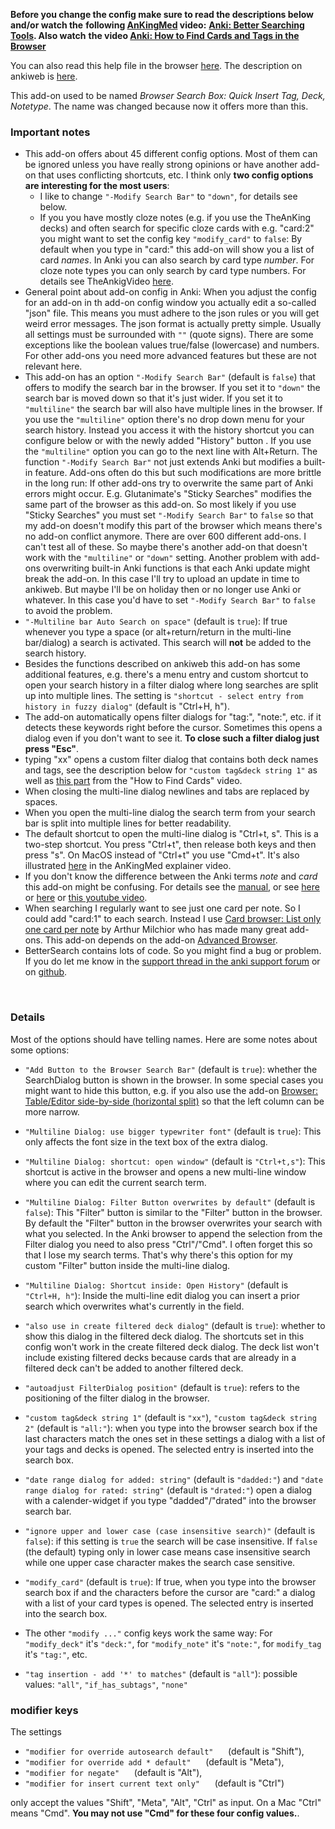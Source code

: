 **Before you change the config make sure to read the descriptions below and/or watch the** 
**following [AnKingMed](https://www.ankingmed.com/) video:** 
**[Anki: Better Searching Tools](https://www.youtube.com/watch?v=PlcsNIsYc7k). Also watch**
**the video [Anki: How to Find Cards and Tags in the Browser](https://www.youtube.com/watch?v=NHpl-j9pULU)**

You can also read this help file in the browser [here](https://github.com/ijgnd/anki__BetterSearch/blob/master/src/config.md). 
The description on ankiweb is [here](https://ankiweb.net/shared/info/1052724801).

This add-on used to be named *Browser Search Box: Quick Insert Tag, Deck, Notetype*. The name
was changed because now it offers more than this.

### Important notes
- This add-on offers about 45 different config options. Most of them can be ignored unless
you have really strong opinions or have another add-on that uses conflicting shortcuts, etc.
I think only **two config options are interesting for the most users**: 
    - I like to change `"-Modify Search Bar"` to `"down"`, for details see below.
    - If you you have mostly cloze notes (e.g. if you use the TheAnKing decks) and often search for 
specific cloze cards with e.g. "card:2" you might want to set the config key 
`"modify_card"` to `false`: By default when you type in "card:" this add-on will show you 
a list of card *names*. In Anki you can also search by card type *number*. For cloze note types you 
can only search by card type numbers. For details see TheAnkigVideo 
[here](https://www.youtube.com/watch?v=PlcsNIsYc7k&feature=youtu.be&t=354).
- General point about add-on config in Anki: When you adjust the config for an add-on in th
add-on config window you actually edit a so-called "json" file. This means you must 
adhere to the json rules or you will get weird error messages. The json format is actually pretty 
simple. Usually all settings must be surrounded with `""` (quote signs). There are some exceptions 
like the boolean values true/false (lowercase) and numbers. For other add-ons you need
more advanced features but these are not relevant here.
- This add-on has an option `"-Modify Search Bar"` (default is `false`) that offers to modify the 
search bar in the browser. If you set it to `"down"` the search bar is moved down so that it's just
wider. If you set it to `"multiline"` the search bar will also have multiple lines in the
browser. If you use the `"multiline"` option there's no drop down menu for your search history. 
Instead you access it with the history shortcut you can configure below or with the newly 
added "History" button . If you use the `"multiline"` option you can go to the next line with 
Alt+Return.
The function `"-Modify Search Bar"` not just extends Anki but modifies a built-in feature. Add-ons
often do this but such modifications are more brittle in the long run: If other add-ons try to 
overwrite the same part of Anki errors might occur. E.g. Glutanimate's "Sticky Searches" modifies 
the same part of the browser as this add-on. So most likely if you use "Sticky Searches" you
must set `"-Modify Search Bar"` to `false` so that my add-on doesn't modify this part of the 
browser which means there's no add-on conflict anymore. There are over 600 different add-ons. 
I can't test all of these. So maybe there's another add-on that doesn't work with the 
`"multiline"` or  `"down"` setting.
Another problem with add-ons overwriting built-in Anki functions is that each Anki update might 
break the add-on. In this case I'll try to upload an update in time to ankiweb. But maybe I'll be on
holiday then or no longer use Anki or whatever. In this case you'd have to set
 `"-Modify Search Bar"` to `false` to avoid the problem. 
- `"-Multiline bar Auto Search on space"` (default is `true`): If true whenever you type a space (or
alt+return/return in the multi-line bar/dialog) a search is activated. This search will **not**
be added to the search history. 
- Besides the functions described on ankiweb this add-on has some additional features, e.g. there's
a menu entry and custom shortcut to open your search history in a filter dialog where long searches 
are split up into multiple lines. The setting is 
`"shortcut - select entry from history in fuzzy dialog"` (default is "Ctrl+H, h").
- The add-on automatically opens filter dialogs for "tag:", "note:", etc. if it detects these
keywords right before the cursor. Sometimes this opens a dialog even if you don't want to see it.
**To close such a filter dialog just press "Esc"**.
- typing "xx" opens a custom filter dialog that contains both deck names and tags, see the 
description below for `"custom tag&deck string 1"` as well as 
[this part](https://www.youtube.com/watch?v=NHpl-j9pULU&feature=youtu.be&t=99) from the 
"How to Find Cards" video.
- When closing the multi-line dialog newlines and tabs are replaced by spaces.
- When you open the multi-line dialog the search term from your search bar is split into multiple
lines for better readability.
- The default shortcut to open the multi-line dialog is "Ctrl+t, s". This is a two-step shortcut.
You press "Ctrl+t", then release both keys and then press "s". On MacOS instead of "Ctrl+t" you 
use "Cmd+t". It's also illustrated [here](https://www.youtube.com/watch?v=PlcsNIsYc7k&feature=youtu.be&t=305)
in the AnKingMed explainer video.
- If you don't know the difference between the Anki terms *note* and *card* this add-on might be 
confusing. For details see the [manual](https://docs.ankiweb.net/#/), or see 
[here](https://www.reddit.com/r/Anki/comments/8w2b5e/the_fundamental_principle_of_anki_card_creation/) 
or 
[here](https://www.reddit.com/r/Anki/comments/9nkg7i/how_do_i_create_separate_card_types_in_different/e7n0x5n/) or [this youtube video](https://www.youtube.com/watch?v=fUKPtnx8LC0).
- When searching I regularly want to see just one card per note. So I could add "card:1" to each search. 
Instead I use [Card browser: List only one card per note](https://ankiweb.net/shared/info/797076357) 
by Arthur Milchior who has made many great add-ons. This add-on depends on the add-on 
[Advanced Browser](https://ankiweb.net/shared/info/874215009).
- BetterSearch contains lots of code. So you might find a bug or problem. If you do let me know
in the [support thread in the anki support forum](https://forums.ankiweb.net/t/browser-search-box-quick-insert-tag-deck-notetype-official-thread/547) or on [github](https://github.com/ijgnd/anki__browser_search__quick_insert_tag_deck_notetype/issues").

&nbsp;

### Details
Most of the options should have telling names. Here are some notes about some options:

- `"Add Button to the Browser Search Bar"` (default is `true`): whether the SearchDialog
button is shown in the browser. In some special cases you might want to hide this button, e.g.
if you also use the add-on
[Browser: Table/Editor side-by-side (horizontal split)](https://ankiweb.net/shared/info/831846358)
so that the left column can be more narrow.
- `"Multiline Dialog: use bigger typewriter font"` (default is `true`): This only affects the font 
size in the text box of the extra dialog.
- `"Multiline Dialog: shortcut: open window"` (default is `"Ctrl+t,s"`): This shortcut is 
active in the browser and opens a new multi-line window where you can edit the current 
search term.
- `"Multiline Dialog: Filter Button overwrites by default"` (default is `false`): This "Filter"
button is similar to the "Filter" button in the browser. By default the "Filter" button in the browser
overwrites your search with what you selected. In the Anki browser to append the selection from
the Filter dialog you need to also press "Ctrl"/"Cmd". I often forget this so that I lose 
my search terms. That's why there's this option for my custom "Filter" button inside the 
multi-line dialog.
- `"Multiline Dialog: Shortcut inside: Open History"` (default is `"Ctrl+H, h"`): Inside the multi-line
edit dialog you can insert a prior search which overwrites what's currently in the field.

- `"also use in create filtered deck dialog"` (default is `true`): whether to show this dialog in the 
filtered deck dialog. The shortcuts set in this config won't work in the create filtered deck 
dialog. 
The deck list won't include existing filtered decks because cards that are already in a filtered 
deck can't be added to another filtered deck.

- `"autoadjust FilterDialog position"` (default is `true`): refers to the positioning of the filter
dialog in the browser.

- `"custom tag&deck string 1"` (default is `"xx"`), `"custom tag&deck string 2"` (default is `"all:"`): 
when you type into the browser search box if the last characters match the ones set in these settings 
a dialog with a list of your tags and decks is opened. The selected entry is inserted into the 
search box.

- `"date range dialog for added: string"` (default is `"dadded:"`) and 
`"date range dialog for rated: string"` (default is `"drated:"`) open a dialog with a calender-widget
if you type "dadded"/"drated" into the browser search bar.

- `"ignore upper and lower case (case insensitive search)"` (default is `false`): if this setting 
is `true` the search will be case insensitive. If `false` (the default) typing only in lower case 
means case insensitive search while one upper case character makes the search case sensitive.

- `"modify_card"` (default is `true`): If true, when you type into the browser search box if and the 
characters before the cursor are "card:" a dialog with a list of your card types is opened. 
The selected entry is inserted into the search box.
- The other `"modify ..."` config keys work the same way: For `"modify_deck"` it's `"deck:"`, for 
`"modify_note"` it's `"note:"`, for `modify_tag` it's `"tag:"`, etc. 

- `"tag insertion - add '*' to matches"` (default is `"all"`): possible values: `"all"`, 
`"if_has_subtags"`, `"none"`

### modifier keys
The settings

-  `"modifier for override autosearch default"`&nbsp;&nbsp;&nbsp;&nbsp;&nbsp;&nbsp;(default is "Shift"), 
-  `"modifier for override add * default"`&nbsp;&nbsp;&nbsp;&nbsp;&nbsp;&nbsp;(default is "Meta"), 
-  `"modifier for negate"`&nbsp;&nbsp;&nbsp;&nbsp;&nbsp;&nbsp;(default is "Alt"),
-  `"modifier for insert current text only"`&nbsp;&nbsp;&nbsp;&nbsp;&nbsp;&nbsp;(default is "Ctrl")

only accept the values "Shift", "Meta", "Alt", "Ctrl" as input. On a Mac "Ctrl" means "Cmd". 
**You may not use "Cmd" for these four config values.**.
